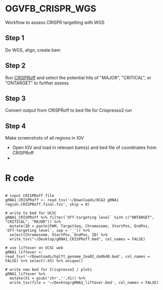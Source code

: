 # OGVFB_CRISPR_WGS
Workflow to assess CRISPR targetting with WGS


## Step 1
Do WGS, align, create bam

## Step 2
Run [CRISPRoff](https://rth.dk/resources/crispr/crisproff/) and select the potential hits of "MAJOR", "CRITICAL", or "ONTARGET" to further assess

## Step 3

Convert output from CRISPRoff to bed file for Crispresso2 run

## Step 4

Make screenshots of all regions in IGV

  - Open IGV and load in relevant bam(s) and bed file of coordinates from CRISPRoff
  - 




# R code

```

# input CRISPRoff file
gRNA1_CRISPRoff <- read_tsv('~/Downloads/OCA2 gRNA1 region.CRISPRoff.final.tsv', skip = 8)

# write to bed for UCSC
gRNA1_CRISPRoff %>% filter(`Off-targeting level` %in% c("ONTARGET", "CRITICAL", "MAJOR")) %>% 
  mutate(ID = paste(PAM, TargetSeq, Chromosome, StartPos, EndPos, `Off-targeting level`, sep = '_')) %>% 
  select(Chromosome, StartPos, EndPos, ID) %>% 
  write_tsv("~/Desktop/gRNA1_CRISPRoff.bed", col_names = FALSE)

# use liftover on UCSC web
gRNA1_liftover <- read_tsv('~/Downloads/hglft_genome_2ea02_da9b40.bed', col_names = FALSE) %>% select(-X5) %>% unique()

# write new bed for Crispresso2 / plots
gRNA1_liftover %>% 
  mutate(X1 = gsub('chr','',X1)) %>% 
  write_tsv(file = '~/Desktop/gRNA1_liftover.bed', col_names = FALSE)

```
